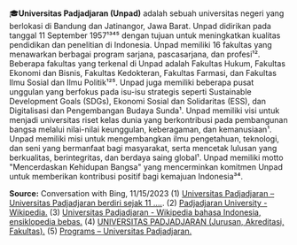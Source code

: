 🎓**Universitas Padjadjaran (Unpad)** adalah sebuah universitas negeri yang berlokasi di Bandung dan Jatinangor, Jawa Barat. Unpad didirikan pada tanggal 11 September 1957¹³⁴⁵ dengan tujuan untuk meningkatkan kualitas pendidikan dan penelitian di Indonesia. Unpad memiliki 16 fakultas yang menawarkan berbagai program sarjana, pascasarjana, dan profesi¹². Beberapa fakultas yang terkenal di Unpad adalah Fakultas Hukum, Fakultas Ekonomi dan Bisnis, Fakultas Kedokteran, Fakultas Farmasi, dan Fakultas Ilmu Sosial dan Ilmu Politik¹²⁵. Unpad juga memiliki beberapa pusat unggulan yang berfokus pada isu-isu strategis seperti Sustainable Development Goals (SDGs), Ekonomi Sosial dan Solidaritas (ESS), dan Digitalisasi dan Pengembangan Budaya Sunda¹. Unpad memiliki visi untuk menjadi universitas riset kelas dunia yang berkontribusi pada pembangunan bangsa melalui nilai-nilai keunggulan, keberagaman, dan kemanusiaan¹. Unpad memiliki misi untuk mengembangkan ilmu pengetahuan, teknologi, dan seni yang bermanfaat bagi masyarakat, serta mencetak lulusan yang berkualitas, berintegritas, dan berdaya saing global¹. Unpad memiliki motto "Mencerdaskan Kehidupan Bangsa" yang mencerminkan komitmen Unpad untuk memberikan kontribusi positif bagi kemajuan Indonesia³⁴.

**Source:** Conversation with Bing, 11/15/2023
(1) [Universitas Padjadjaran – Universitas Padjadjaran berdiri sejak 11 ....](https://www.unpad.ac.id/).
(2) [Padjadjaran University - Wikipedia.](https://en.wikipedia.org/wiki/Padjadjaran_University)
(3) [Universitas Padjadjaran - Wikipedia bahasa Indonesia, ensiklopedia bebas.](https://id.wikipedia.org/wiki/Universitas_Padjadjaran)
(4) [UNIVERSITAS PADJADJARAN (Jurusan, Akreditasi, Fakultas).](https://www.gramedia.com/pendidikan/universitas/universitas-padjadjaran/)
(5) [Programs – Universitas Padjadjaran.](https://www.unpad.ac.id/fakultas/)

